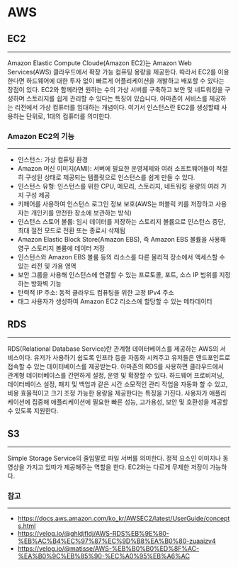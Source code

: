 # AWS

## EC2

---

Amazon Elastic Compute Cloude(Amazon EC2)는 Amazon Web Services(AWS) 클라우드에서 확장 가능 컴퓨팅 용량을 제공한다. 따라서 EC2를 이용한다면 하드웨어에 대한 투자 없이 빠르게 어플리케이션을 개발하고 배포할 수 있다는 장점이 있다. EC2와 함께라면 원하는 수의 가상 서버를 구축하고 보안 및 네트워킹을 구성하며 스토리지를 쉽게 관리할 수 있다는 특징이 있습니다. 아마존이 서비스를 제공하는 리전에서 가상 컴퓨터를 임대하는 개념이다. 여기서 인스턴스란 EC2를 생성할떄 사용하는 단위로, 1대의 컴퓨터를 의미한다.

### Amazon EC2의 기능

---

- 인스턴스: 가상 컴퓨팅 환경
- Amazon 머신 이미지(AMI): 서버에 필요한 운영체제와 여러 소프트웨어들이 적절히 구성된 상태로 제공되는 템플릿으로 인스턴스를 쉽게 만들 수 있다.
- 인스턴스 유형: 인스턴스를 위한 CPU, 메모리, 스토리지, 네트워킹 용량의 여러 가지 구성 제공
- 키페어를 사용하여 인스턴스 로그인 정보 보호(AWS는 퍼블릭 키를 저장하고 사용자는 개인키를 안전한 장소에 보관하는 방식)
- 인스턴스 스토어 볼륨: 임시 데이터를 저장하는 스토리지 볼륨으로 인스턴스 중단, 최대 절전 모드로 전환 또는 종료시 삭제됨
- Amazon Elastic Block Store(Amazon EBS), 즉 Amazon EBS 볼륨을 사용해 영구 스토리지 볼륨에 데이터 저장
- 인스턴스와 Amazon EBS 볼륨 등의 리소스를 다른 물리적 장소에서 액세스할 수 있는 리전 및 가용 영역
- 보안 그룹을 사용해 인스턴스에 연결할 수 있는 프로토콜, 포트, 소스 IP 범위를 지정하는 방화벽 기능
- 탄력적 IP 주소: 동적 클라우드 컴퓨팅을 위한 고정 IPv4 주소
- 태그 사용자가 생성하여 Amazon EC2 리소스에 할당할 수 있는 메타데이터

## RDS

---

RDS(Relational Database Service)란 관계형 데이터베이스를 제공하는 AWS의 서비스이다. 유저가 사용하기 쉽도록 인프라 등을 자동화 시켜주고 유저들은 앤드포인트로 접속할 수 있는 데이터베이스를 제공받는다. 아마존의 RDS를 사용하면 클라우드에서 관계형 데이터베이스를 간편하게 설정, 운영 및 확장할 수 있다. 하드웨어 프로비저닝, 데이터베이스 설정, 패치 및 백업과 같은 시간 소모적인 관리 작업을 자동화 할 수 있고, 비용 효율적이고 크기 조정 가능한 용량을 제공한다는 특징을 가진다. 사용자가 애플리케이션에 집중해 애플리케이션에 필요한 빠른 성능, 고가용성, 보안 및 호환성을 제공할 수 있도록 지원한다.

## S3

---

Simple Storage Service의 줄임말로 파일 서버를 의미한다. 정적 요소인 이미지나 동영상을 가지고 있따가 제공해주는 역할을 한다. EC2와는 다르게 무제한 저장이 가능하다.

### 참고

---

- https://docs.aws.amazon.com/ko_kr/AWSEC2/latest/UserGuide/concepts.html
- https://velog.io/@ghldjfldj/AWS-RDS%EB%9E%80-%EB%AC%B4%EC%97%87%EC%9D%B8%EA%B0%80-zuaaizv4
- https://velog.io/@matisse/AWS-%EB%B0%B0%ED%8F%AC-%EA%B0%9C%EB%85%90-%EC%A0%95%EB%A6%AC
